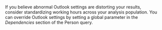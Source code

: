 
If you believe abnormal Outlook settings are distorting your results, consider standardizing working hours across your analysis population. You can override Outlook settings by setting a global parameter in the _Dependencies_ section of the Person query.  

 


